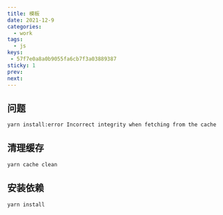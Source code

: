 ```yaml
---
title: 模板
date: 2021-12-9
categories:
  - work
tags:
  - js
keys:
 - 57f7e0a8a0b9055fa6cb7f3a03889387
sticky: 1
prev: 
next:
---
```




<!-- more -->

## 问题

```bash
yarn install:error Incorrect integrity when fetching from the cache
```

## 清理缓存

```js
yarn cache clean
```

## 安装依赖

```js
yarn install
```

